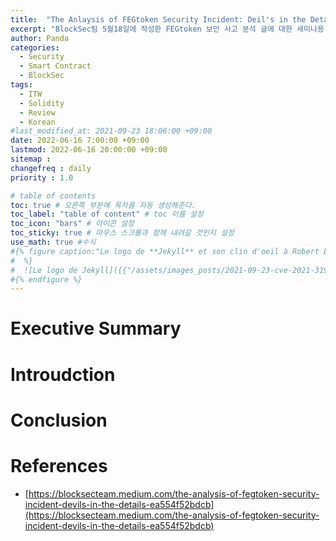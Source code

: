 ```yaml
---
title:  "The Anlaysis of FEGtoken Security Incident: Deil's in the Details 리뷰"
excerpt: "BlockSec팀 5월18일에 작성한 FEGtoken 보안 사고 분석 글에 대한 세미나용 리뷰입니다."
author: Panda
categories:
  - Security
  - Smart Contract
  - BlockSec
tags:
  - ITW
  - Solidity
  - Review
  - Korean
#last_modified_at: 2021-09-23 18:06:00 +09:00
date: 2022-06-16 7:00:00 +09:00
lastmod: 2022-06-16 20:00:00 +09:00
sitemap :
changefreq : daily
priority : 1.0

# table of contents
toc: true # 오른쪽 부분에 목차를 자동 생성해준다.
toc_label: "table of content" # toc 이름 설정
toc_icon: "bars" # 아이콘 설정
toc_sticky: true # 마우스 스크롤과 함께 내려갈 것인지 설정
use_math: true #수식
#{% figure caption:"Le logo de **Jekyll** et son clin d'oeil à Robert Louis Stevenson"
#  %}
#  ![Le logo de Jekyll]({{"/assets/images_posts/2021-09-23-cve-2021-31956-part1/1.png"| #relative_url}})
#{% endfigure %}
---
```

# Executive Summary


# Introudction

# Conclusion

# References
* [https://blocksecteam.medium.com/the-analysis-of-fegtoken-security-incident-devils-in-the-details-ea554f52bdcb](https://blocksecteam.medium.com/the-analysis-of-fegtoken-security-incident-devils-in-the-details-ea554f52bdcb)
